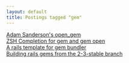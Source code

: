 ```yaml
---
layout: default
title: Postings tagged "gem"
---
```

[Adam Sanderson's open_gem](http://janesconference.github.com/KievII//2009/05/adam-sandersons-open-gem)<br />
[ZSH Completion for gem and gem open](http://janesconference.github.com/KievII//2009/08/zsh-completion-for-gem-and-gem-open)<br />
[A rails template for gem bundler](http://janesconference.github.com/KievII//2009/11/a-rails-template-for-gem-bundler)<br />
[Building rails gems from the 2-3-stable branch](http://janesconference.github.com/KievII//2009/11/building-gems-from-a-rails-branch)<br />
